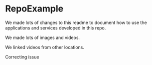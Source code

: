 # RepoExample 

We made lots of changes to this readme to document how to use the applications and services developed in this repo.

We made lots of images and videos.

We linked videos from other locations.

Correcting issue
